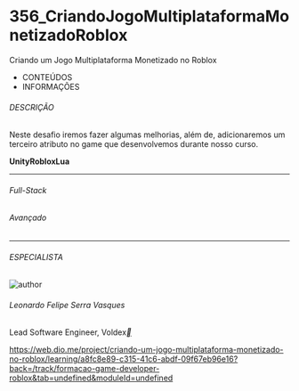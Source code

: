 # 356_CriandoJogoMultiplataformaMonetizadoRoblox
Criando um Jogo Multiplataforma Monetizado no Roblox



- CONTEÚDOS
- INFORMAÇÕES

###### DESCRIÇÃO

Neste desafio iremos fazer algumas melhorias, além de, adicionaremos um terceiro atributo no game que desenvolvemos durante nosso curso.

**Unity****Roblox****Lua**

------

###### Full-Stack

###### Avançado

------

###### ESPECIALISTA

![author](https://hermes.dio.me/users/author/photos/edd663b8-7202-4ff3-be68-6459cfa3def0.png)

###### Leonardo Felipe Serra Vasques

Lead Software Engineer, Voldex[**](https://www.linkedin.com/in/leonardovasques/)



https://web.dio.me/project/criando-um-jogo-multiplataforma-monetizado-no-roblox/learning/a8fc8e89-c315-41c6-abdf-09f67eb96e16?back=/track/formacao-game-developer-roblox&tab=undefined&moduleId=undefined


